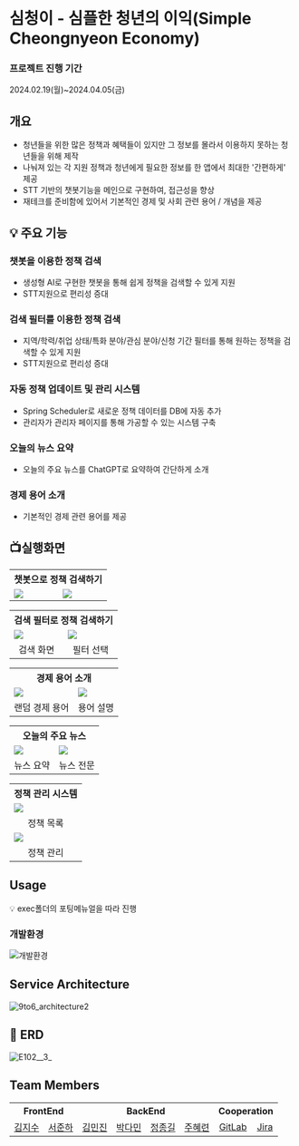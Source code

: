 # 심청이 - 심플한 청년의 이익(Simple Cheongnyeon Economy)


### 프로젝트 진행 기간

2024.02.19(월)~2024.04.05(금)


## 개요

- 청년들을 위한 많은 정책과 혜택들이 있지만 그 정보를 몰라서 이용하지 못하는 청년들을 위해 제작
- 나눠져 있는 각 지원 정책과 청년에게 필요한 정보를 한 앱에서 최대한 '간편하게' 제공
- STT 기반의 챗봇기능을 메인으로 구현하여, 접근성을 향상
- 재테크를 준비함에 있어서 기본적인 경제 및 사회 관련 용어 / 개념을 제공


## **💡 주요 기능**

### 챗봇을 이용한 정책 검색

- 생성형 AI로 구현한 챗봇을 통해 쉽게 정책을 검색할 수 있게 지원
- STT지원으로 편리성 증대

### 검색 필터를 이용한 정책 검색

- 지역/학력/취업 상태/특화 분야/관심 분야/신청 기간 필터를 통해 원하는 정책을 검색할 수 있게 지원
- STT지원으로 편리성 증대

### 자동 정책 업데이트 및 관리 시스템

- Spring Scheduler로 새로운 정책 데이터를 DB에 자동 추가
- 관리자가 관리자 페이지를 통해 가공할 수 있는 시스템 구축

### 오늘의 뉴스 요약

- 오늘의 주요 뉴스를 ChatGPT로 요약하여 간단하게 소개

### 경제 용어 소개

- 기본적인 경제 관련 용어를 제공

## 📺실행화면

<table>
 <tr>
  <th colspan="2">챗봇으로 정책 검색하기</th>
 </tr>
 <tr>
  <td><img src="./docs/images/screen_AI.jpg"></td>
  <td><img src="./docs/images/screen_AI.jpg"></td>
 </tr>
</table>
<table>
 <tr>
  <th colspan="2">검색 필터로 정책 검색하기</th>
 </tr>
 <tr>
  <td><img src="./docs/images/screen_Search_01.jpg"></td>
  <td><img src="./docs/images/screen_Search_02.jpg"></td>
 </tr>
 <tr align="center">
  <td>검색 화면</td>
  <td>필터 선택</td>
 </tr>
</table>

<table>
 <tr>
  <th colspan="2">경제 용어 소개</th>
 </tr>
 <tr>
  <td><img src="./docs/images/screen_Economy_01.jpg"></td>
  <td><img src="./docs/images/screen_Economy_02.jpg"></td>
 </tr>
 <tr align="center">
  <td>랜덤 경제 용어</td>
  <td>용어 설명</td>
 </tr>
</table>

<table>
 <tr>
  <th colspan="2">오늘의 주요 뉴스</th>
 </tr>
 <tr>
  <td><img src="./docs/images/screen_News.jpg"></td>
  <td><img src="./docs/images/screen_NewsFull.jpg"></td>
 </tr>
 <tr align="center">
  <td>뉴스 요약</td>
  <td>뉴스 전문</td>
 </tr>
</table>

<table>
 <tr>
  <th>정책 관리 시스템</th>
 </tr>
 <tr>
  <td><img src="./docs/images/screen_Admin_01.png"></td>
 <tr align="center">
  <td>정책 목록</td>
 </tr>
  <tr>
  <td><img src="./docs/images/screen_Admin_02.png"></td>
 <tr align="center">
  <td>정책 관리</td>
 </tr>
</table>

## Usage


<aside>
💡 exec폴더의 포팅메뉴얼을 따라 진행

</aside>

### 개발환경

![개발환경](./docs/images/env.png)


## Service Architecture
![9to6_architecture2](./docs/images/architecture.png)


## **💬 ERD**


![E102__3_](./docs/images/ERD.png)



## Team Members

<table>
<tr>
<th colspan="2">FrontEnd</th>
<th colspan="4">BackEnd</th>
<th colspan="2">Cooperation</th>
</tr>
<tr align = "center">
<td>
<a href=""/>김지수</a>
</td>
<td>
<a href=""/>서준하</a>
</td>
<td>
<a href=""/>김민진</a>
</td>
<td>
<a href="https://github.com/Ferrorist"/>박다민</a>
</td>
<td>
<a href=""/>정종길</a>
</td>
<td>
<a href="https://github.com/object1997428"/>주혜련</a>
</td>
<td><a href="https://lab.ssafy.com/s10-fintech-finance-sub2/S10P22E102"/>GitLab</a></td>
<td><a href="https://ssafy.atlassian.net/projects/S10P22E102"/>Jira</a></td>

